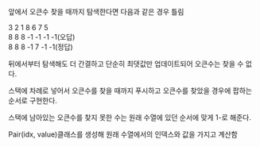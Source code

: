 앞에서 오큰수 찾을 때까지 탐색한다면 다음과 같은 경우 틀림

3 2 1  8  6  7  5<br>
8 8 8 -1 -1 -1 -1(오답)<br>
8 8 8 -1 7 -1 -1(정답)

뒤에서부터 탐색해도 더 간결하고 단순히 최댓값만 업데이트되어 오큰수는 찾을 수 없다.

스택에 차례로 넣어서 오큰수를 찾을 때까지 푸시하고 오큰수를 찾았을 경우에 팝하는 순서로 구현한다.

스택에 남아있는 오큰수를 찾지 못한 수는 원래 수열에 있던 순서에 맞게 1-로 해준다.

Pair(idx, value)클래스를 생성해 원래 수열에서의 인덱스와 값을 가지고 계산함